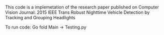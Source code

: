 This code is a implemetation of the research paper published on Computer Vision Journal: 2015 IEEE Trans Robust Nighttime Vehicle Detection by Tracking and Grouping Headlights

To run code: Go fold Main -> Testing.py
